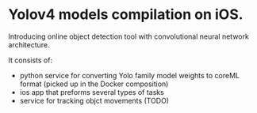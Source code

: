 # Yolov4 models compilation on iOS.

Introducing online object detection tool with convolutional neural network architecture.

It consists of:

- python service for converting Yolo family model weights to coreML format (picked up in the Docker composition)
- ios app that preforms several types of tasks
- service for tracking objct movements (TODO)